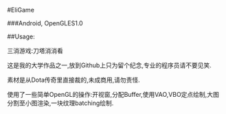 #EliGame

###Android, OpenGLES1.0

##Usage:

三消游戏:刀塔消消看

这是我的大学作品之一,放到Github上只为留个纪念,专业的程序员请不要见笑.

素材是从Dota传奇里直接裁的,未成商用,请勿责怪.

使用了一些简单OpenGL的操作:开视窗,分配Buffer,使用VAO,VBO定点绘制,大图分割至小图渲染,一块纹理batching绘制.